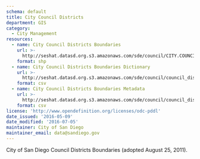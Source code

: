 ```yaml
---
schema: default
title: City Council Districts
department: GIS
category:
  - City Management
resources:
  - name: City Council Districts Boundaries
    url: >-
      http://seshat.datasd.org.s3.amazonaws.com/sde/council/CITY.COUNCIL_datasd.zip
    format: shp
  - name: City Council Districts Boundaries Dictionary
    url: >-
      http://seshat.datasd.org.s3.amazonaws.com/sde/council/council_districts_dictionary_datasd.csv
    format: csv
  - name: City Council Districts Boundaries Metadata
    url: >-
      http://seshat.datasd.org.s3.amazonaws.com/sde/council/council_districts_metadata_datasd.csv
    format: csv
license: 'http://www.opendefinition.org/licenses/odc-pddl'
date_issued: '2016-05-09'
date_modified: '2016-07-05'
maintainer: City of San Diego
maintainer_email: data@sandiego.gov
---
```

City of San Diego Council Districts Boundaries (adopted August 25, 2011).
